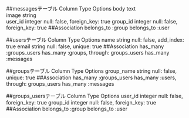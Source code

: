 ##messagesテーブル
Column	Type	Options
body	text	
image	string	
user_id	integer	null: false, foreign_key: true
group_id	integer	null: false, foreign_key: true
##Association
belongs_to :group
belongs_to :user

##usersテーブル
Column	Type	Options
name	string	null: false, add_index: true
email	string	null: false, unique: true
##Association
has_many :groups_users
has_many :groups, through: groups_users
has_many :messages

##groupsテーブル
Column	Type	Options
group_name	string	null: false, unique: true
##Association
has_many :groups_users
has_many :users, through: groups_users
has_many :messages

##groups_usersテーブル
Column	Type	Options
user_id	integer	null: false, foreign_key: true
group_id	integer	null: false, foreign_key: true
##Association
belongs_to :group
belongs_to :user
